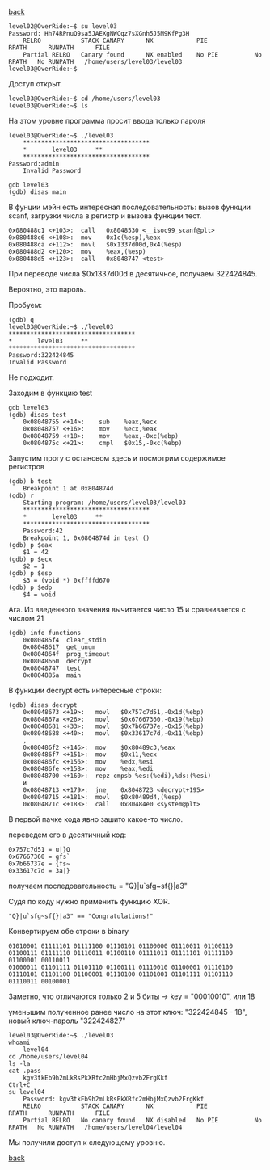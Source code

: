 [back](../defense.md)

```
level02@OverRide:~$ su level03
Password: Hh74RPnuQ9sa5JAEXgNWCqz7sXGnh5J5M9KfPg3H
	RELRO           STACK CANARY      NX            PIE             RPATH      RUNPATH      FILE
	Partial RELRO   Canary found      NX enabled    No PIE          No RPATH   No RUNPATH   /home/users/level03/level03
level03@OverRide:~$
```

Доступ открыт.

```
level03@OverRide:~$ cd /home/users/level03
level03@OverRide:~$ ls
```

На этом уровне программа просит ввода только пароля

```
level03@OverRide:~$ ./level03
	***********************************
	*		level03		**
	***********************************
Password:admin
	Invalid Password

gdb level03
(gdb) disas main
```

В фунции мэйн есть интересная последовательность: вызов функции scanf, загрузки числа в регистр и вызова функции тест.

```
0x080488c1 <+103>:	call   0x8048530 <__isoc99_scanf@plt>
0x080488c6 <+108>:	mov    0x1c(%esp),%eax
0x080488ca <+112>:	movl   $0x1337d00d,0x4(%esp)
0x080488d2 <+120>:	mov    %eax,(%esp)
0x080488d5 <+123>:	call   0x8048747 <test>
```

При переводе числа $0x1337d00d в десятичное, получаем 322424845.

Вероятно, это пароль.

Пробуем:

```
(gdb) q
level03@OverRide:~$ ./level03
***********************************
*		level03		**
***********************************
Password:322424845
Invalid Password
```

Не подходит.

Заходим в функцию test

```
gdb level03
(gdb) disas test
	0x08048755 <+14>:    sub    %eax,%ecx
	0x08048757 <+16>:    mov    %ecx,%eax
	0x08048759 <+18>:    mov    %eax,-0xc(%ebp)
	0x0804875c <+21>:    cmpl   $0x15,-0xc(%ebp)
```

Запустим прогу с остановом здесь и посмотрим содержимое регистров
```
(gdb) b test
	Breakpoint 1 at 0x804874d
(gdb) r
	Starting program: /home/users/level03/level03
	***********************************
	*		level03		**
	***********************************
	Password:42
	Breakpoint 1, 0x0804874d in test ()
(gdb) p $eax
	$1 = 42
(gdb) p $ecx
	$2 = 1
(gdb) p $esp
	$3 = (void *) 0xffffd670
(gdb) p $edp
	$4 = void
```

Ага. Из введенного значения вычитается число 15 и сравнивается с числом 21

```
(gdb) info functions
	0x080485f4  clear_stdin
	0x08048617  get_unum
	0x0804864f  prog_timeout
	0x08048660  decrypt
	0x08048747  test
	0x0804885a  main
```

В функции decrypt есть интересные строки:

```
(gdb) disas decrypt
	0x08048673 <+19>:	movl   $0x757c7d51,-0x1d(%ebp)
	0x0804867a <+26>:	movl   $0x67667360,-0x19(%ebp)
	0x08048681 <+33>:	movl   $0x7b66737e,-0x15(%ebp)
	0x08048688 <+40>:	movl   $0x33617c7d,-0x11(%ebp)
	,
	0x080486f2 <+146>:	mov    $0x80489c3,%eax
	0x080486f7 <+151>:	mov    $0x11,%ecx
	0x080486fc <+156>:	mov    %edx,%esi
	0x080486fe <+158>:	mov    %eax,%edi
	0x08048700 <+160>:	repz cmpsb %es:(%edi),%ds:(%esi)
	и
	0x08048713 <+179>:	jne    0x8048723 <decrypt+195>
	0x08048715 <+181>:	movl   $0x80489d4,(%esp)
	0x0804871c <+188>:	call   0x80484e0 <system@plt>
```

В первой пачке кода явно зашито какое-то число.

переведем его в десятичный код:

```
0x757c7d51 = u|}Q
0x67667360 = gfs`
0x7b66737e = {fs~
0x33617c7d = 3a|}
```

получаем последовательность = "Q}|u`sfg~sf{}|a3"

Судя по коду нужно применить функцию XOR.

```
"Q}|u`sfg~sf{}|a3" == "Congratulations!"
```

Конвертируем обе строки в binary

```
01010001 01111101 01111100 01110101 01100000 01110011 01100110 01100111 01111110 01110011 01100110 01111011 01111101 01111100 01100001 00110011
01000011 01101111 01101110 01100111 01110010 01100001 01110100 01110101 01101100 01100001 01110100 01101001 01101111 01101110 01110011 00100001
```

Заметно, что отличаются только 2 и 5 биты -> key =  "00010010", или 18

уменьшим полученное ранее число на этот ключ: "322424845 - 18", новый ключ-пароль "322424827"

```
level03@OverRide:~$ ./level03
whoami
	level04
cd /home/users/level04
ls -la
cat .pass
	kgv3tkEb9h2mLkRsPkXRfc2mHbjMxQzvb2FrgKkf
Ctrl+C
su level04
	Password: kgv3tkEb9h2mLkRsPkXRfc2mHbjMxQzvb2FrgKkf
	RELRO           STACK CANARY      NX            PIE             RPATH      RUNPATH      FILE
	Partial RELRO   No canary found   NX disabled   No PIE          No RPATH   No RUNPATH   /home/users/level04/level04
```

Мы получили доступ к следующему уровню.

[back](../defense.md)
